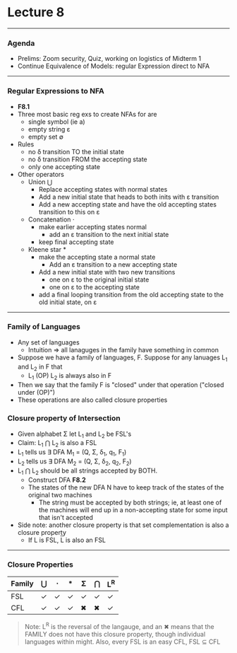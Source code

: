 <h1>Lecture 8</h1>

---

<h3>Agenda</h3>

  * Prelims: Zoom security, Quiz, working on logistics of Midterm 1
  * Continue Equivalence of Models: regular Expression direct to NFA

---

<h3>Regular Expressions to NFA</h3>

  * __F8.1__
  * Three most basic reg exs to create NFAs for are 
      - single symbol (ie  a)
      - empty string &epsilon;
      - empty set &empty;
  * Rules 
      - no &delta; transition TO the initial state
      - no &delta; transition FROM the accepting state
      - only one accepting state
  * Other operators
      - Union &xcup;
          + Replace accepting states with normal states
          + Add a new initial state that heads to both inits with &epsilon; transition
          + Add a new accepting state and have the old accepting states transition to this on &epsilon;
      - Concatenation &sdot;
          + make earlier accepting states normal
              * add an &epsilon; transition to the next initial state
          + keep final accepting state
      - Kleene star *
          + make the accepting state a normal state
              * Add an &epsilon; transition to a new accepting state
          + Add a new initial state with two new transitions
              * one on &epsilon; to the original initial state
              * one on &epsilon; to the accepting state
          + add a final looping transition from the old accepting state to the old initial state, on &epsilon;

---

<h3>Family of Languages</h3>
  
  * Any set of languages
      - Intuition &rArr; all lanaguges in the family have something in common
  * Suppose we have a family of languages, F. Suppose for any lanuages L<sub>1</sub> and L<sub>2</sub> in F that
      - L<sub>1</sub> (OP) L<sub>2</sub> is always also in F
  * Then we say that the family F is "closed" under that operation ("closed under (OP)")
  * These operations are also called closure properties

<h3>Closure property of Intersection</h3>

  * Given alphabet &Sigma; let L<sub>1</sub> and L<sub>2</sub> be FSL's
  * Claim: L<sub>1</sub> &xcap; L<sub>2</sub> is also a FSL
  * L<sub>1</sub> tells us &exist; DFA M<sub>1</sub> = (Q, &Sigma;, &delta;<sub>1</sub>, q<sub>1</sub>, F<sub>1</sub>)
  * L<sub>2</sub> tells us &exist; DFA M<sub>2</sub> = (Q, &Sigma;, &delta;<sub>2</sub>, q<sub>2</sub>, F<sub>2</sub>)
  * L<sub>1</sub> &xcap; L<sub>2</sub> should be all strings accepted by BOTH.
    - Construct DFA __F8.2__
    - The states of the new DFA N have to keep track of the states of the original two machines
      + The string must be accepted by both strings; ie, at least one of the machines will end up in a non-accepting state for some input that isn't accepted
  * Side note: another closure property is that set complementation is also a closure property  
    - If L is FSL, <div style="display: inline; text-decoration: overline;">L</div> is also an FSL

---

<h3>Closure Properties</h3>

| Family | &xcup; | &sdot; | * | &Sigma; | &xcap; | L<sup>R</sup> | 
| --- | --- | --- | --- | --- | --- | --- | 
| FSL | &check; | &check; | &check; | &check; | &check; | &check; |
| CFL | &check; | &check; | &check; | &#10006; | &#10006; | &check; | 

>Note: L<sup>R</sup> is the reversal of the langauge, and an &#10006; means that the FAMILY does not have this closure property, though individual languages within might. Also, every FSL is an easy CFL, FSL &sube; CFL